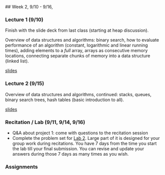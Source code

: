 <div class="week">

<div class="week_heading" markdown="1">
## Week 2, 9/10 - 9/16,
</div>

<div class="column_materials"  markdown="1">

### Lecture 1 (9/10)

Finish with the slide deck from last class (starting at heap discussion).

Overview of data structures and algorithms: binary search, how to evaluate
performance of an algorithm (constant, logarithmic and linear running times),
adding elements to a _full_ array, arrays as consecutive memory locations,
connecting separate chunks of memory into a data structure (linked list).

[slides](slides/03_data_structures_overview_1.html)

### Lecture 2 (9/15)

Overview of data structures and algorithms, continued: stacks, queues, binary
search trees, hash tables (basic introduction to all).

[slides](slides/03_data_structures_overview_2.html)

### Recitation / Lab (9/11, 9/14, 9/16)

- Q&A about project 1: come with questions to the recitation session
- Complete the problem set for [Lab 2](labs/lab2). Large part of it is designed for your group work during recitations.
  You have 7 days from the time you start the lab till your final submission. You can revise and update your answers during those 7 days as many times as you wish.

</div>

<div class="column_assign"  markdown="1">

### Assignments



</div>
</div>

